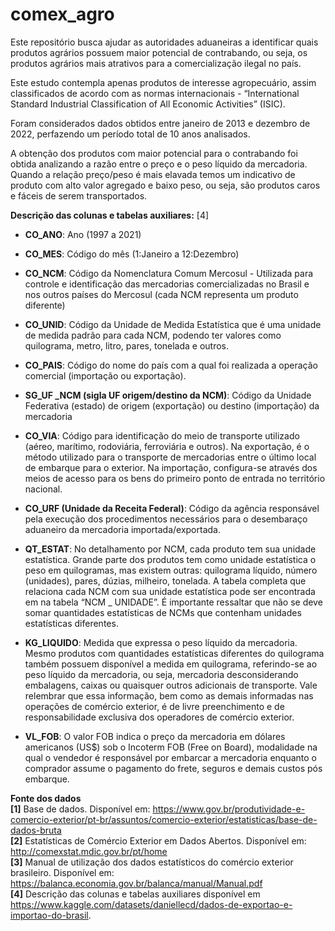 # comex_agro
Este repositório busca ajudar as autoridades aduaneiras a identificar quais produtos agrários possuem maior potencial de contrabando, ou seja, os produtos agrários mais atrativos para a comercialização ilegal no país.

Este estudo contempla apenas produtos de interesse agropecuário, assim classificados de acordo com as normas internacionais - “International Standard Industrial Classification of All Economic Activities” (ISIC). 

Foram considerados dados obtidos entre janeiro de 2013 e dezembro de 2022, perfazendo um período total de 10 anos analisados.

A obtenção dos produtos com maior potencial para o contrabando foi obtida analizando a razão entre o preço e o peso líquido da mercadoria. Quando a relação preço/peso é mais elavada temos um indicativo de produto com alto valor agregado e baixo peso, ou seja, são produtos caros e fáceis de serem transportados. 


**Descrição das colunas e tabelas auxiliares:**  [4]

- **CO_ANO**: Ano (1997 a 2021)  

- **CO_MES**: Código do mês (1:Janeiro a 12:Dezembro)

- **CO_NCM**: Código da Nomenclatura Comum Mercosul - Utilizada para controle e identificação das mercadorias comercializadas no Brasil e nos outros países do Mercosul (cada NCM representa um produto diferente)

- **CO_UNID**: Código da Unidade de Medida Estatística que é uma unidade de medida padrão para cada NCM, podendo ter valores como quilograma, metro, litro, pares, tonelada e outros.

- **CO_PAIS**: Código do nome do país com a qual foi realizada a operação comercial (importação ou exportação).

- **SG_UF _NCM (sigla UF origem/destino da NCM)**: Código da Unidade Federativa (estado) de origem (exportação) ou destino (importação) da mercadoria

- **CO_VIA**: Código para identificação do meio de transporte utilizado (aéreo, marítimo, rodoviária, ferroviária e outros). Na exportação, é o método utilizado para o transporte de mercadorias entre o último local de embarque para o exterior. Na importação, configura-se através dos meios de acesso para os bens do primeiro ponto de entrada no território nacional.

- **CO_URF (Unidade da Receita Federal)**: Código da agência responsável pela execução dos procedimentos necessários para o desembaraço aduaneiro da mercadoria importada/exportada.  

- **QT_ESTAT**: No detalhamento por NCM, cada produto tem sua unidade estatística. Grande parte dos produtos tem como unidade estatística o peso em quilogramas, mas existem outras: quilograma líquido, número (unidades), pares, dúzias, milheiro, tonelada. A tabela completa que relaciona cada NCM com sua unidade estatística pode ser encontrada em na tabela “NCM _ UNIDADE”. É importante ressaltar que não se deve somar quantidades estatísticas de NCMs que contenham unidades estatísticas diferentes.  

- **KG_LIQUIDO**: Medida que expressa o peso líquido da mercadoria. Mesmo produtos com quantidades estatísticas diferentes do quilograma também possuem disponível a medida em quilograma, referindo-se ao peso líquido da mercadoria, ou seja, mercadoria desconsiderando embalagens, caixas ou quaisquer outros adicionais de transporte. Vale relembrar que essa informação, bem como as demais informadas nas operações de comércio exterior, é de livre preenchimento e de responsabilidade exclusiva dos operadores de comércio exterior.

- **VL_FOB**: O valor FOB indica o preço da mercadoria em dólares americanos (US$) sob o Incoterm FOB (Free on Board), modalidade na qual o vendedor é responsável por embarcar a mercadoria enquanto o comprador assume o pagamento do frete, seguros e demais custos pós embarque. 

**Fonte dos dados**  
**[1]** Base de dados. Disponível em: https://www.gov.br/produtividade-e-comercio-exterior/pt-br/assuntos/comercio-exterior/estatisticas/base-de-dados-bruta  
**[2]** Estatísticas de Comércio Exterior em Dados Abertos. Disponível em: http://comexstat.mdic.gov.br/pt/home  
**[3]** Manual de utilização dos dados estatísticos do comércio exterior brasileiro. Disponível em: https://balanca.economia.gov.br/balanca/manual/Manual.pdf  
**[4]** Descrição das colunas e tabelas auxiliares disponível em https://www.kaggle.com/datasets/daniellecd/dados-de-exportao-e-importao-do-brasil.  